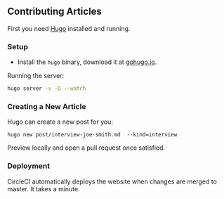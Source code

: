 
## Contributing Articles

First you need [Hugo](http://gohugo.io/) installed and running.

### Setup

* Install the `hugo` binary, download it at [gohugo.io](http://gohugo.io/).

Running the server:

```bash
hugo server -v -D --watch
```

### Creating a New Article

Hugo can create a new post for you:

```console
hugo new post/interview-joe-smith.md  --kind=interview
```

Preview locally and open a pull request once satisfied.

### Deployment

CircleCI automatically deploys the website when changes are merged to master. It takes a minute.

